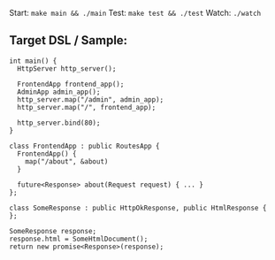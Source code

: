 Start: `make main && ./main`
Test: `make test && ./test`
Watch: `./watch`

## Target DSL / Sample:

```
int main() {
  HttpServer http_server();

  FrontendApp frontend_app();
  AdminApp admin_app();
  http_server.map("/admin", admin_app);
  http_server.map("/", frontend_app);

  http_server.bind(80);
}

class FrontendApp : public RoutesApp {
  FrontendApp() {
    map("/about", &about)
  }

  future<Response> about(Request request) { ... }
};

class SomeResponse : public HttpOkResponse, public HtmlResponse {
};

SomeResponse response;
response.html = SomeHtmlDocument();
return new promise<Response>(response);
```
